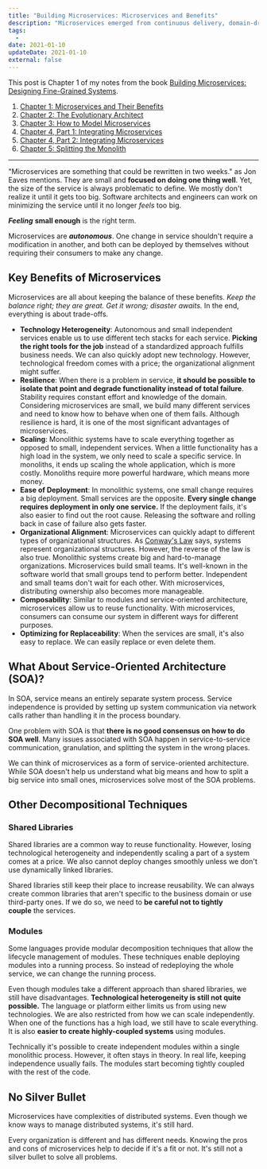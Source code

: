 ```yaml
---
title: "Building Microservices: Microservices and Benefits"
description: "Microservices emerged from continuous delivery, domain-driven design, automation, and small and independent teams. They reflect the real world in the software. But what are microservices?"
tags:
  -
date: 2021-01-10
updateDate: 2021-01-10
external: false
---
```


This post is Chapter 1 of my notes from the book [Building Microservices: Designing Fine-Grained Systems](https://samnewman.io/books/building_microservices/).

1. [Chapter 1: Microservices and Their Benefits](/books/microservices-and-their-benefits/)
2. [Chapter 2: The Evolutionary Architect](/books/the-evolutionary-architect/)
3. [Chapter 3: How to Model Microservices](/books/how-to-model-microservices/)
4. [Chapter 4, Part 1: Integrating Microservices](/books/integrating-microservices-part-1/)
5. [Chapter 4, Part 2: Integrating Microservices](/books/integrating-microservices-part-2/)
6. [Chapter 5: Splitting the Monolith](/books/splitting-the-monolith/)

---

"Microservices are something that could be rewritten in two weeks." as Jon Eaves mentions. They are small and **focused on doing one thing well**. Yet, the size of the service is always problematic to define. We mostly don't realize it until it gets too big. Software architects and engineers can work on minimizing the service until it no longer _feels_ too big.

_**Feeling**_ **small enough** is the right term.

Microservices are _**autonomous**_. One change in service shouldn't require a modification in another, and both can be deployed by themselves without requiring their consumers to make any change.

## Key Benefits of Microservices

Microservices are all about keeping the balance of these benefits. _Keep the balance right; they are great. Get it wrong; disaster awaits._ In the end, everything is about trade-offs.

- **Technology Heterogeneity**: Autonomous and small independent services enable us to use different tech stacks for each service. **Picking the right tools for the job** instead of a standardized approach fulfills business needs. We can also quickly adopt new technology. However, technological freedom comes with a price; the organizational alignment might suffer.
- **Resilience**: When there is a problem in service, **it should be possible to isolate that point and degrade functionality instead of total failure**. Stability requires constant effort and knowledge of the domain. Considering microservices are small, we build many different services and need to know how to behave when one of them fails. Although resilience is hard, it is one of the most significant advantages of microservices.
- **Scaling**: Monolithic systems have to scale everything together as opposed to small, independent services. When a little functionality has a high load in the system, we only need to scale a specific service. In monoliths, it ends up scaling the whole application, which is more costly. Monoliths require more powerful hardware, which means more money.
- **Ease of Deployment**: In monolithic systems, one small change requires a big deployment. Small services are the opposite. **Every single change requires deployment in only one service.** If the deployment fails, it's also easier to find out the root cause. Releasing the software and rolling back in case of failure also gets faster.
- **Organizational Alignment**: Microservices can quickly adapt to different types of organizational structures. As [Conway's Law](https://en.wikipedia.org/wiki/Conway%27s_law) says, systems represent organizational structures. However, the reverse of the law is also true. Monolithic systems create big and hard-to-manage organizations. Microservices build small teams. It's well-known in the software world that small groups tend to perform better. Independent and small teams don't wait for each other. With microservices, distributing ownership also becomes more manageable.
- **Composability**: Similar to modules and service-oriented architecture, microservices allow us to reuse functionality. With microservices, consumers can consume our system in different ways for different purposes.
- **Optimizing for Replaceability**: When the services are small, it's also easy to replace. We can easily replace or even delete them.

## What About Service-Oriented Architecture (SOA)?

In SOA, service means an entirely separate system process. Service independence is provided by setting up system communication via network calls rather than handling it in the process boundary.

One problem with SOA is that **there is no good consensus on how to do SOA well**. Many issues associated with SOA happen in service-to-service communication, granulation, and splitting the system in the wrong places.

We can think of microservices as a form of service-oriented architecture. While SOA doesn't help us understand what big means and how to split a big service into small ones, microservices solve most of the SOA problems.

## Other Decompositional Techniques

### Shared Libraries

Shared libraries are a common way to reuse functionality. However, losing technological heterogeneity and independently scaling a part of a system comes at a price. We also cannot deploy changes smoothly unless we don't use dynamically linked libraries.

Shared libraries still keep their place to increase reusability. We can always create common libraries that aren't specific to the business domain or use third-party ones. If we do so, we need to **be careful not to tightly couple** the services.

### Modules

Some languages provide modular decomposition techniques that allow the lifecycle management of modules. These techniques enable deploying modules into a running process. So instead of redeploying the whole service, we can change the running process.

Even though modules take a different approach than shared libraries, we still have disadvantages. **Technological heterogeneity is still not quite possible.** The language or platform either limits us from using new technologies. We are also restricted from how we can scale independently. When one of the functions has a high load, we still have to scale everything. It is also **easier to create highly-coupled systems** using modules.

Technically it's possible to create independent modules within a single monolithic process. However, it often stays in theory. In real life, keeping independence usually fails. The modules start becoming tightly coupled with the rest of the code.

## No Silver Bullet

Microservices have complexities of distributed systems. Even though we know ways to manage distributed systems, it's still hard.

Every organization is different and has different needs. Knowing the pros and cons of microservices help to decide if it's a fit or not. It's still not a silver bullet to solve all problems.
